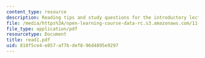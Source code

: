 ```yaml
---
content_type: resource
description: Reading tips and study questions for the introductory lecture session.
file: /media/https%3A/open-learning-course-data-rc.s3.amazonaws.com/11-201-gateway-planning-action-fall-2007/818f5ce4e857af7bdef896d4895e9297_read1.pdf
file_type: application/pdf
resourcetype: Document
title: read1.pdf
uid: 818f5ce4-e857-af7b-def8-96d4895e9297
---
```

